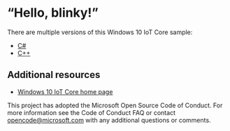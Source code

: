 # “Hello, blinky!”

There are multiple versions of this Windows 10 IoT Core sample:

*	[C#](./CS/README.md)
*	[C++](./Cpp/README.md)

## Additional resources
* [Windows 10 IoT Core home page](https://developer.microsoft.com/en-us/windows/iot/)

This project has adopted the Microsoft Open Source Code of Conduct. For more information see the Code of Conduct FAQ or contact <opencode@microsoft.com> with any additional questions or comments.
